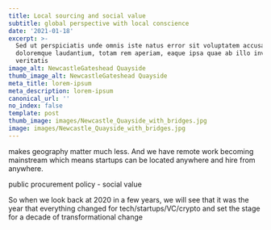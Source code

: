 ```yaml
---
title: Local sourcing and social value
subtitle: global perspective with local conscience
date: '2021-01-18'
excerpt: >-
  Sed ut perspiciatis unde omnis iste natus error sit voluptatem accusantium
  doloremque laudantium, totam rem aperiam, eaque ipsa quae ab illo inventore
  veritatis
image_alt: NewcastleGateshead Quayside
thumb_image_alt: NewcastleGateshead Quayside
meta_title: lorem-ipsum
meta_description: lorem-ipsum
canonical_url: ''
no_index: false
template: post
thumb_image: images/Newcastle_Quayside_with_bridges.jpg
image: images/Newcastle_Quayside_with_bridges.jpg
---
```

makes geography matter much less. And we have remote work becoming mainstream which means startups can be located anywhere and hire from anywhere.

public procurement policy - social value

So when we look back at 2020 in a few years, we will see that it was the year that everything changed for tech/startups/VC/crypto and set the stage for a decade of transformational change
